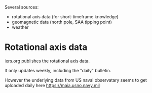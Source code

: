 Several sources:
- rotational axis data (for short-timeframe knowledge)
- geomagnetic data (north pole, SAA tipping point)
- weather

# Rotational axis data

iers.org publishes the rotational axis data.

It only updates weekly, including the "daily" bulletin.

However the underlying data from US naval observatary seems to get uploaded daily here  https://maia.usno.navy.mil